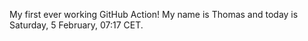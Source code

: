 My first ever working GitHub Action!
My name is Thomas and today is Saturday, 5 February, 07:17 CET. 

